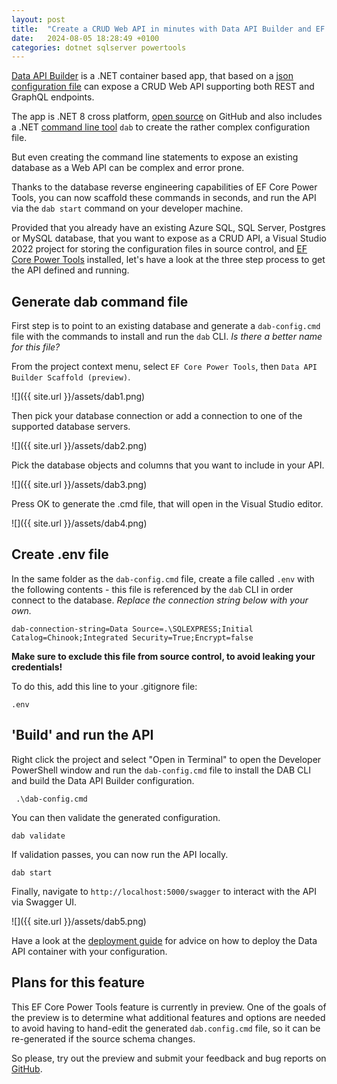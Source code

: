 ```yaml
---
layout: post
title:  "Create a CRUD Web API in minutes with Data API Builder and EF Core Power Tools"
date:   2024-08-05 18:28:49 +0100
categories: dotnet sqlserver powertools
---
```


[Data API Builder](https://learn.microsoft.com/en-us/azure/data-api-builder/overview) is a .NET container based app, that based on a [json configuration file](https://learn.microsoft.com/azure/data-api-builder/reference-configuration) can expose a CRUD Web API supporting both REST and GraphQL endpoints. 

The app is .NET 8 cross platform, [open source](https://github.com/Azure/data-api-builder) on GitHub and also includes a .NET [command line tool](https://learn.microsoft.com/azure/data-api-builder/reference-command-line-interface) `dab` to create the rather complex configuration file.

But even creating the command line statements to expose an existing database as a Web API can be complex and error prone.

Thanks to the database reverse engineering capabilities of EF Core Power Tools, you can now scaffold these commands in seconds, and run the API via the `dab start` command on your developer machine.

Provided that you already have an existing Azure SQL, SQL Server, Postgres or MySQL database, that you want to expose as a CRUD API, a Visual Studio 2022 project for storing the configuration files in source control, and [EF Core Power Tools](https://marketplace.visualstudio.com/items?itemName=ErikEJ.EFCorePowerTools&ssr=false#overview) installed, let's have a look at the three step process to get the API defined and running.

## Generate dab command file

First step is to point to an existing database and generate a `dab-config.cmd` file with the commands to install and run the `dab` CLI. *Is there a better name for this file?*

From the project context menu, select `EF Core Power Tools`, then `Data API Builder Scaffold (preview)`.

![]({{ site.url }}/assets/dab1.png)

Then pick your database connection or add a connection to one of the supported database servers.

![]({{ site.url }}/assets/dab2.png)

Pick the database objects and columns that you want to include in your API.

![]({{ site.url }}/assets/dab3.png)

Press OK to generate the .cmd file, that will open in the Visual Studio editor.

![]({{ site.url }}/assets/dab4.png)

## Create .env file

In the same folder as the `dab-config.cmd` file, create a file called `.env` with the following contents - this file is referenced by the `dab` CLI in order connect to the database. *Replace the connection string below with your own.*

```dos
dab-connection-string=Data Source=.\SQLEXPRESS;Initial Catalog=Chinook;Integrated Security=True;Encrypt=false
```

 **Make sure to exclude this file from source control, to avoid leaking your credentials!** 

To do this, add this line to your .gitignore file:

```dos
.env
```

## 'Build' and run the API

Right click the project and select "Open in Terminal" to open the Developer PowerShell window and run the `dab-config.cmd` file to install the DAB CLI and build the Data API Builder configuration.

```dos
 .\dab-config.cmd
```
You can then validate the generated configuration.

```dos
dab validate
```

If validation passes, you can now run the API locally.

```dos
dab start
```

Finally, navigate to `http://localhost:5000/swagger` to interact with the API via Swagger UI.

![]({{ site.url }}/assets/dab5.png)

Have a look at the [deployment guide](https://learn.microsoft.com/azure/data-api-builder/deployment/) for advice on how to deploy the Data API container with your configuration.

## Plans for this feature

This EF Core Power Tools feature is currently in preview. One of the goals of the preview is to determine what additional features and options are needed to avoid having to hand-edit the generated `dab.config.cmd` file, so it can be re-generated if the source schema changes.

So please, try out the preview and submit your feedback and bug reports on [GitHub](https://github.com/ErikEJ/EFCorePowerTools/issues).
